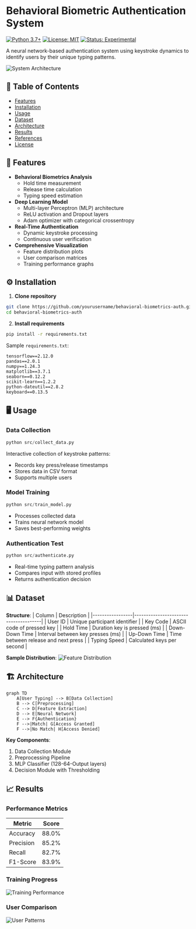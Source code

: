 # Behavioral Biometric Authentication System

[![Python 3.7+](https://img.shields.io/badge/python-3.7%2B-blue.svg)](https://www.python.org/downloads/)
[![License: MIT](https://img.shields.io/badge/License-MIT-yellow.svg)](https://opensource.org/licenses/MIT)
[![Status: Experimental](https://img.shields.io/badge/Status-Experimental-orange)](https://github.com/yourusername/behavioral-biometrics-auth)

A neural network-based authentication system using keystroke dynamics to identify users by their unique typing patterns.

![System Architecture](system_architecture.png)

## 📖 Table of Contents
- [Features](#-features)
- [Installation](#-installation)
- [Usage](#-usage)
- [Dataset](#-dataset)
- [Architecture](#-architecture)
- [Results](#-results)
- [References](#-references)
- [License](#-license)

## 🌟 Features
- **Behavioral Biometrics Analysis**
  - Hold time measurement
  - Release time calculation
  - Typing speed estimation
- **Deep Learning Model**
  - Multi-layer Perceptron (MLP) architecture
  - ReLU activation and Dropout layers
  - Adam optimizer with categorical crossentropy
- **Real-Time Authentication**
  - Dynamic keystroke processing
  - Continuous user verification
- **Comprehensive Visualization**
  - Feature distribution plots
  - User comparison matrices
  - Training performance graphs

## ⚙️ Installation

1. **Clone repository**
```bash
git clone https://github.com/yourusername/behavioral-biometrics-auth.git
cd behavioral-biometrics-auth
```

2. **Install requirements**
```bash
pip install -r requirements.txt
```

Sample `requirements.txt`:
```
tensorflow==2.12.0
pandas==2.0.1
numpy==1.24.3
matplotlib==3.7.1
seaborn==0.12.2
scikit-learn==1.2.2
python-dateutil==2.8.2
keyboard==0.13.5
```

## 🖥️ Usage

### Data Collection
```python
python src/collect_data.py
```
Interactive collection of keystroke patterns:
- Records key press/release timestamps
- Stores data in CSV format
- Supports multiple users

### Model Training
```python
python src/train_model.py
```
- Processes collected data
- Trains neural network model
- Saves best-performing weights

### Authentication Test
```python
python src/authenticate.py
```
- Real-time typing pattern analysis
- Compares input with stored profiles
- Returns authentication decision

## 📊 Dataset

**Structure**:
| Column          | Description                          |
|-----------------|--------------------------------------|
| User ID         | Unique participant identifier        |
| Key Code        | ASCII code of pressed key            |
| Hold Time       | Duration key is pressed (ms)         |
| Down-Down Time  | Interval between key presses (ms)    |
| Up-Down Time    | Time between release and next press  |
| Typing Speed    | Calculated keys per second           |

**Sample Distribution**:
![Feature Distribution](images/feature_distribution.png)

## 🏗️ Architecture

```mermaid
graph TD
    A[User Typing] --> B[Data Collection]
    B --> C[Preprocessing]
    C --> D[Feature Extraction]
    D --> E[Neural Network]
    E --> F{Authentication}
    F -->|Match| G[Access Granted]
    F -->|No Match| H[Access Denied]
```

**Key Components**:
1. Data Collection Module
2. Preprocessing Pipeline
3. MLP Classifier (128-64-Output layers)
4. Decision Module with Thresholding

## 📈 Results

### Performance Metrics
| Metric     | Score  |
|------------|--------|
| Accuracy   | 88.0%  |
| Precision  | 85.2%  |
| Recall     | 82.7%  |
| F1-Score   | 83.9%  |

### Training Progress
![Training Performance](training_performance.jpg)

### User Comparison
![User Patterns](FeaturesComparison.jpg)

